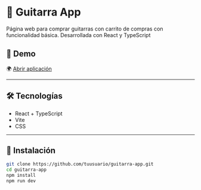 # 🎸 Guitarra App

Página web para comprar guitarras con carrito de compras con funcionalidad básica. Desarrollada con React y TypeScript

## 🚀 Demo

🌍 [Abrir aplicación](https://guitar-shop-ts2497.netlify.app/)

---

## 🛠️ Tecnologías

- React + TypeScript
- Vite
- CSS

---

## 🔧 Instalación

```bash
git clone https://github.com/tuusuario/guitarra-app.git
cd guitarra-app
npm install
npm run dev
```
